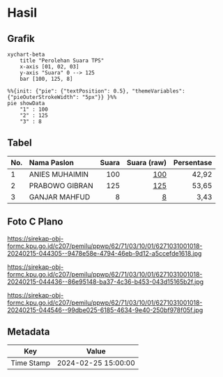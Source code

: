 # Hasil

## Grafik

```mermaid
xychart-beta
    title "Perolehan Suara TPS"
    x-axis [01, 02, 03]
    y-axis "Suara" 0 --> 125
    bar [100, 125, 8]
```

```mermaid
%%{init: {"pie": {"textPosition": 0.5}, "themeVariables": {"pieOuterStrokeWidth": "5px"}} }%%
pie showData
    "1" : 100
    "2" : 125
    "3" : 8
```

## Tabel

| No. | Nama Paslon    | Suara | Suara (raw) | Persentase |
|:--- |:-------------- | -----:| -----------:| ----------:|
| 1   | ANIES MUHAIMIN | 100   | [100][p-1]  | 42,92      |
| 2   | PRABOWO GIBRAN | 125   | [125][p-2]  | 53,65      |
| 3   | GANJAR MAHFUD  | 8     | [8][p-3]    | 3,43       |


[p-1]: https://github.com/gigit-pemilu/pemilu-2024-62-kalimantan-tengah/blob/main/pilpres/hitung-suara/sub/62-kalimantan-tengah/sub/71-kota-palangkaraya/sub/03-jekan-raya/sub/1001-palangka/sub/018-tps/sub/paslon-1.txt
[p-2]: https://github.com/gigit-pemilu/pemilu-2024-62-kalimantan-tengah/blob/main/pilpres/hitung-suara/sub/62-kalimantan-tengah/sub/71-kota-palangkaraya/sub/03-jekan-raya/sub/1001-palangka/sub/018-tps/sub/paslon-2.txt
[p-3]: https://github.com/gigit-pemilu/pemilu-2024-62-kalimantan-tengah/blob/main/pilpres/hitung-suara/sub/62-kalimantan-tengah/sub/71-kota-palangkaraya/sub/03-jekan-raya/sub/1001-palangka/sub/018-tps/sub/paslon-3.txt

## Foto C Plano

https://sirekap-obj-formc.kpu.go.id/c207/pemilu/ppwp/62/71/03/10/01/6271031001018-20240215-044305--9478e58e-4794-46eb-9d12-a5ccefde1618.jpg

https://sirekap-obj-formc.kpu.go.id/c207/pemilu/ppwp/62/71/03/10/01/6271031001018-20240215-044436--86e95148-ba37-4c36-b453-043d15165b2f.jpg

https://sirekap-obj-formc.kpu.go.id/c207/pemilu/ppwp/62/71/03/10/01/6271031001018-20240215-044546--99dbe025-6185-4634-9e40-250bf978f05f.jpg


## Metadata

| Key        | Value               |
| ---------- | ------------------- |
| Time Stamp | 2024-02-25 15:00:00 |



